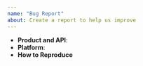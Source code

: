 ```yaml
---
name: "Bug Report"
about: Create a report to help us improve
---
```


<!--
Thank you for reporting a possible bug in Alibaba Cloud GO SDK
Please fill in as much of the template below as you can.

Product and API: the product and API you are working on when bug occurs
Platform: output of `uname -a` (UNIX), or version and 32 or 64-bit (Windows)
How to Reproduce: If possible, please provide code that demonstrates the problem,
keeping it as simple and free of external dependencies as you can.

If crash, please provide the stack trace.

If build error, please provide compiler information: compiler and version, etc
-->

* **Product and API**:
* **Platform**:
* **How to Reproduce**

<!-- Please provide more details below this comment. -->
